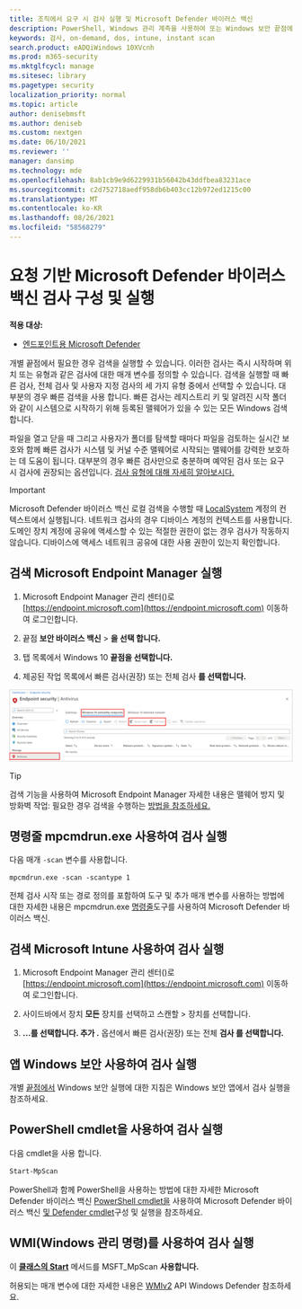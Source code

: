 ```yaml
---
title: 조직에서 요구 시 검사 실행 및 Microsoft Defender 바이러스 백신
description: PowerShell, Windows 관리 계측을 사용하여 또는 Windows 보안 끝점에서 개별적으로 검사 실행 및 구성
keywords: 검사, on-demand, dos, intune, instant scan
search.product: eADQiWindows 10XVcnh
ms.prod: m365-security
ms.mktglfcycl: manage
ms.sitesec: library
ms.pagetype: security
localization_priority: normal
ms.topic: article
author: denisebmsft
ms.author: deniseb
ms.custom: nextgen
ms.date: 06/10/2021
ms.reviewer: ''
manager: dansimp
ms.technology: mde
ms.openlocfilehash: 8ab1cb9e9d6229931b56042b43ddfbea83231ace
ms.sourcegitcommit: c2d752718aedf958db6b403cc12b972ed1215c00
ms.translationtype: MT
ms.contentlocale: ko-KR
ms.lasthandoff: 08/26/2021
ms.locfileid: "58568279"
---
```

# <a name="configure-and-run-on-demand-microsoft-defender-antivirus-scans"></a>요청 기반 Microsoft Defender 바이러스 백신 검사 구성 및 실행

**적용 대상:**

- [엔드포인트용 Microsoft Defender](/microsoft-365/security/defender-endpoint/)

개별 끝점에서 필요한 경우 검색을 실행할 수 있습니다. 이러한 검사는 즉시 시작하며 위치 또는 유형과 같은 검사에 대한 매개 변수를 정의할 수 있습니다. 검색을 실행할 때 빠른 검사, 전체 검사 및 사용자 지정 검사의 세 가지 유형 중에서 선택할 수 있습니다. 대부분의 경우 빠른 검색을 사용 합니다. 빠른 검사는 레지스트리 키 및 알려진 시작 폴더와 같이 시스템으로 시작하기 위해 등록된 맬웨어가 있을 수 있는 모든 Windows 검색합니다. 

파일을 열고 닫을 때 그리고 사용자가 폴더를 탐색할 때마다 파일을 검토하는 실시간 보호와 함께 빠른 검사가 시스템 및 커널 수준 맬웨어로 시작되는 맬웨어를 강력한 보호하는 데 도움이 됩니다. 대부분의 경우 빠른 검사만으로 충분하며 예약된 검사 또는 요구 시 검사에 권장되는 옵션입니다.  [검사 유형에 대해 자세히 알아보시다.](schedule-antivirus-scans.md#quick-scan-full-scan-and-custom-scan)

> [!IMPORTANT]
> Microsoft Defender 바이러스 백신 로컬 검색을 수행할 때 [LocalSystem](/windows/win32/services/localsystem-account) 계정의 컨텍스트에서 실행됩니다. 네트워크 검사의 경우 디바이스 계정의 컨텍스트를 사용합니다. 도메인 장치 계정에 공유에 액세스할 수 있는 적절한 권한이 없는 경우 검사가 작동하지 않습니다. 디바이스에 액세스 네트워크 공유에 대한 사용 권한이 있는지 확인합니다.

## <a name="use-microsoft-endpoint-manager-to-run-a-scan"></a>검색 Microsoft Endpoint Manager 실행

1. Microsoft Endpoint Manager 관리 센터()로 [https://endpoint.microsoft.com](https://endpoint.microsoft.com) 이동하여 로그인합니다.

2. 끝점 **보안 바이러스 백신**  >  **을 선택 합니다.**

3. 탭 목록에서 Windows 10 **끝점을 선택합니다.**

4. 제공된 작업 목록에서  빠른 검사(권장) 또는 전체 검사 **를 선택합니다.**

[![이미지. ](images/mem-antivirus-scan-on-demand.png)](images/mem-antivirus-scan-on-demand.png#lightbox)

> [!TIP]
> 검색 기능을 사용하여 Microsoft Endpoint Manager 자세한 내용은 맬웨어 방지 및 방화벽 작업: 필요한 경우 검색을 수행하는 [방법을 참조하세요.](/configmgr/protect/deploy-use/endpoint-antimalware-firewall#how-to-perform-an-on-demand-scan-of-computers)

## <a name="use-the-mpcmdrunexe-command-line-utility-to-run-a-scan"></a>명령줄 mpcmdrun.exe 사용하여 검사 실행

다음 매개 `-scan` 변수를 사용합니다.

```console
mpcmdrun.exe -scan -scantype 1
```

전체 검사 시작 또는 경로 정의를 포함하여 도구 및 추가 매개 변수를 사용하는 방법에 대한 자세한 내용은 mpcmdrun.exe [명령줄](command-line-arguments-microsoft-defender-antivirus.md)도구를 사용하여 Microsoft Defender 바이러스 백신.

## <a name="use-microsoft-intune-to-run-a-scan"></a>검색 Microsoft Intune 사용하여 검사 실행

1. Microsoft Endpoint Manager 관리 센터()로 [https://endpoint.microsoft.com](https://endpoint.microsoft.com) 이동하여 로그인합니다.

2. 사이드바에서 장치 **모든** 장치를 선택하고 스캔할  >   장치를 선택합니다.

3. **...를 선택합니다. 추가 .** 옵션에서 빠른  검사(권장) 또는 전체 **검사 를 선택합니다.**

## <a name="use-the-windows-security-app-to-run-a-scan"></a>앱 Windows 보안 사용하여 검사 실행

개별 [끝점에서](microsoft-defender-security-center-antivirus.md) Windows 보안 실행에 대한 지침은 Windows 보안 앱에서 검사 실행을 참조하세요.

## <a name="use-powershell-cmdlets-to-run-a-scan"></a>PowerShell cmdlet을 사용하여 검사 실행

다음 cmdlet을 사용 합니다.

```PowerShell
Start-MpScan
```

PowerShell과 함께 PowerShell을 사용하는 방법에 대한 자세한 Microsoft Defender 바이러스 백신 [PowerShell cmdlet을](use-powershell-cmdlets-microsoft-defender-antivirus.md) 사용하여 Microsoft Defender 바이러스 백신 [및 Defender cmdlet](/powershell/module/defender/)구성 및 실행을 참조하세요.

## <a name="use-windows-management-instruction-wmi-to-run-a-scan"></a>WMI(Windows 관리 명령)를 사용하여 검사 실행

이 [ **클래스의 Start**](/previous-versions/windows/desktop/defender/start-msft-mpscan) 메서드를 MSFT_MpScan **사용합니다.**

허용되는 매개 변수에 대한 자세한 내용은 [WMIv2](/previous-versions/windows/desktop/defender/windows-defender-wmiv2-apis-portal) API Windows Defender 참조하세요.

